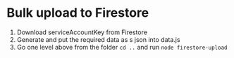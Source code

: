 # Bulk upload to Firestore

1. Download serviceAccountKey from Firestore
1. Generate and put the required data as s json into data.js
1. Go one level above from the folder `cd ..` and run `node firestore-upload`
